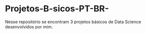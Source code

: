 # Projetos-B-sicos-PT-BR-
Nesse repositório se encontram 3 projetos básicos de Data Science desenvolvidos por mim.
